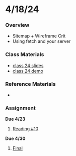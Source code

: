 # 4/18/24
### Overview  
* Sitemap + Wireframe Crit
* Using fetch and your server

### Class Materials
* [class 24 slides](https://docs.google.com/presentation/d/1kPhqlIPROsy6yc0SH_4c4fxSZ4wdZVKh4pwwKHY9vyc/edit?usp=sharing)
* [class 24 demo](https://github.com/samheckle/networked-media-sp-24/tree/main/demos/class24-demo)

### Reference Materials
* 

### Assignment

**Due 4/23**
1. [Reading #10](https://github.com/samheckle/networked-media-sp-24/blob/main/assignments/readings.md#reading-response-10)

**Due 4/30**
1. [Final](https://github.com/samheckle/networked-media-sp-24/blob/main/assignments/projects.md#due-430-1)
